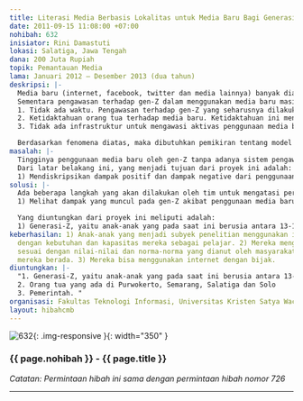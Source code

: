 ```yaml
---
title: Literasi Media Berbasis Lokalitas untuk Media Baru Bagi Generasi “Z”
date: 2011-09-15 11:08:00 +07:00
nohibah: 632
inisiator: Rini Damastuti
lokasi: Salatiga, Jawa Tengah
dana: 200 Juta Rupiah
topik: Pemantauan Media
lama: Januari 2012 – Desember 2013 (dua tahun)
deskripsi: |-
  Media baru (internet, facebook, twitter dan media lainnya) banyak diakses oleh generasi Z (gen-Z), yaitu generasi muda yang hidup pada tahun 2000-an. Generasi yang hidup pada era ini memiliki kecenderungan selalu melibatkan media baru dalam setiap kegiatan di kehidupan mereka. Bahkan bisa dikatakan, generasi ini tidak dapat dipisahkan dengan Media baru. Sayangnya, informasi yang diberikan oleh media baru tidak selalu memberikan dampak positif tetapi juga memberikan dampak negatif.
  Sementara pengawasan terhadap gen-Z dalam menggunakan media baru masih sangat kurang. Ada beberapa penyebab kurangnya pengawasan terhadap gen-Z dalam menggunakan media baru, yaitu:
  1. Tidak ada waktu. Pengawasan terhadap gen-Z yang seharusnya dilakukan oleh orang tua maupun dari sekolah dan lingkungan tidak bisa dilakukan 24 jam penuh.
  2. Ketidaktahuan orang tua terhadap media baru. Ketidaktahuan ini menyebabkan orang tua tidak dapat mengawasi gen-Z dalam menggunakan dan mengakses media baru, bahkan sering dikelabuhi oleh gen-Z.
  3. Tidak ada infrastruktur untuk mengawasi aktivas penggunaan media baru.

  Berdasarkan fenomena diatas, maka dibutuhkan pemikiran tentang model media literasi berbasis lokalitas untuk media baru bagi gen-Z. Berbasis lokalitas, dengan pemikiran bahwa model media literacy yang dihasilkan adalah media literacy yang sesuai dengan karakter dan budaya masyarakat dimana program media literacy itu akan diterapkan.
masalah: |-
  Tingginya penggunaan media baru oleh gen-Z tanpa adanya sistem pengawasan yang ketat, ternyata membawa efek yang sangat besar dalam kehidupan mereka. Efek yang dimunculkan bukan hanya efek positif, tetapi juga efek negative. Oleh karena itu, dibutuhkan prototype media literasi berbasis masyarakat lokal untuk media baru bagi gen-Z serta aplikasi dari model yang akan dibuat.
  Dari latar belakang ini, yang menjadi tujuan dari proyek ini adalah:
  1) Mendiskripsikan dampak positif dan dampak negative dari penggunaan media baru pada generasi Z di kota-kota besar di Jawa Tengah yang sering menggunakan dan mengakses internet (Purwokerto, Semarang, Salatiga, dan Solo). 2) Membuat Prototype media literacy berbasis masyarakat local (lokalitas). 3) Mensosialisasikan prototype media literacy kepada pemerintah dan masyarakat di Purwokerto, Semarang, Salatiga, dan Solo dan melakukan evaluasi serta penyempurnaan model. 4) Menerapkan model media literacy berbasis masyarakat local (lokalitas) di Purwokerto, Semarang, Salatiga, dan Solo.
solusi: |-
  Ada beberapa langkah yang akan dilakukan oleh tim untuk mengatasi permasalahan tersebut:
  1) Melihat dampak yang muncul pada gen-Z akibat penggunaan media baru dengan cara melakukan observasi dan wawancara secara langsung kepada generasi Z yang ada di Purwokerto, Semarang, Salatiga, dan Solo. 2) Melakukan FGD dengan orang-orang yang tertarik dengan kajian media literasi dalam rangka mendapatkan masukan dan gambaran media literasi berbasis lokalitas untuk media baru. 3) Memetakan prototype media literasi berbasis lokalitas. 4) Mensosialisasikan model media literacy berbasis lokalitas pada gen-Z dan melakukan evaluasi dalam rangka menyempurnakan model. 5) Menerapkan model dan melihat dampak serta hasil dari penerapan model ini.

  Yang diuntungkan dari proyek ini meliputi adalah:
  1) Generasi-Z, yaitu anak-anak yang pada saat ini berusia antara 13-18 tahun (SMP dan SMA ) yang ada di Jawa Tengah, terutama anak-anak yang ada di kota besar (Purwokerto, Semarang, Salatiga, dan Solo ) yang selalu mengkonsumsi internet. Dengan adanya model media literacy ini, maka perilaku gen-Z dalam menggunakan internet dan media baru tidak akan merusak masa depan mereka. 2) Orang tua yang ada di Purwokerto, Semarang, Salatiga dan Solo. 3) Pemerintah.
keberhasilan: 1) Anak-anak yang menjadi subyek penelitian menggunakan internet sesuai
  dengan kebutuhan dan kapasitas mereka sebagai pelajar. 2) Mereka menggunakan internet
  sesuai dengan nilai-nilai dan norma-norma yang dianut oleh masyarakat di tempat
  mereka berada. 3) Mereka bisa menggunakan internet dengan bijak.
diuntungkan: |-
  "1. Generasi-Z, yaitu anak-anak yang pada saat ini berusia antara 13-18 tahun (SMP dan SMA ) yang ada di Jawa Tengah, terutama anak-anak yang ada di kota besar (Purwokerto, Semarang, Salatiga, dan Solo ) yang selalu mengkonsumsi internet. Dengan adanya model media literacy ini, maka perilaku gen-Z dalam menggunakan internet dan media baru tidak akan merusak masa depan mereka.
  2. Orang tua yang ada di Purwokerto, Semarang, Salatiga dan Solo
  3. Pemerintah. "
organisasi: Fakultas Teknologi Informasi, Universitas Kristen Satya Wacana
layout: hibahcmb
---
```


![632](/static/img/hibahcmb/632.png){: .img-responsive }{: width="350" }

### {{ page.nohibah }} - {{ page.title }}

*Catatan: Permintaan hibah ini sama dengan permintaan hibah nomor 726*

---
